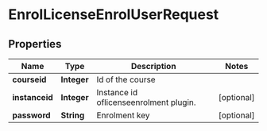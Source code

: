 

# EnrolLicenseEnrolUserRequest


## Properties

| Name | Type | Description | Notes |
|------------ | ------------- | ------------- | -------------|
|**courseid** | **Integer** | Id of the course |  |
|**instanceid** | **Integer** | Instance id oflicenseenrolment plugin. |  [optional] |
|**password** | **String** | Enrolment key |  [optional] |



